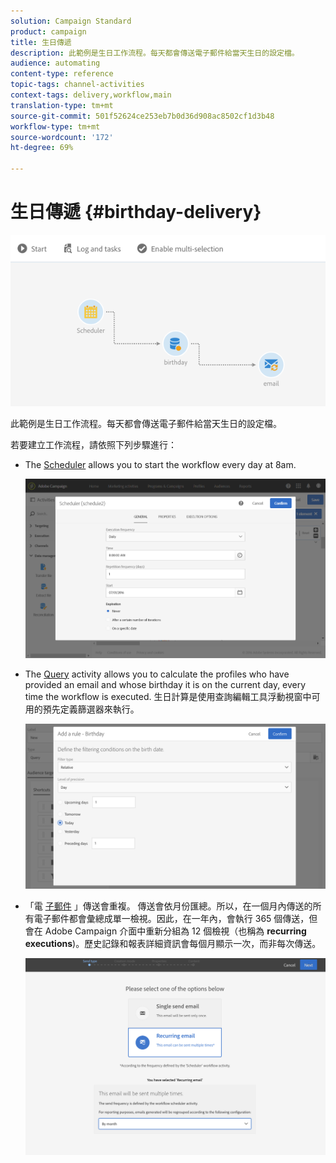 ```yaml
---
solution: Campaign Standard
product: campaign
title: 生日傳遞
description: 此範例是生日工作流程。每天都會傳送電子郵件給當天生日的設定檔。
audience: automating
content-type: reference
topic-tags: channel-activities
context-tags: delivery,workflow,main
translation-type: tm+mt
source-git-commit: 501f52624ce253eb7b0d36d908ac8502cf1d3b48
workflow-type: tm+mt
source-wordcount: '172'
ht-degree: 69%

---
```



# 生日傳遞 {#birthday-delivery}

![](assets/wkf_delivery_example_1.png)

此範例是生日工作流程。每天都會傳送電子郵件給當天生日的設定檔。

若要建立工作流程，請依照下列步驟進行：

* The [Scheduler](../../automating/using/scheduler.md) allows you to start the workflow every day at 8am.

   ![](assets/wkf_delivery_example_2.png)

* The [Query](../../automating/using/query.md) activity allows you to calculate the profiles who have provided an email and whose birthday it is on the current day, every time the workflow is executed. 生日計算是使用查詢編輯工具浮動視窗中可用的預先定義篩選器來執行。

   ![](assets/wkf_delivery_example_3.png)

* 「電 [子郵件](../../automating/using/email-delivery.md) 」傳送會重複。 傳送會依月份匯總。所以，在一個月內傳送的所有電子郵件都會彙總成單一檢視。因此，在一年內，會執行 365 個傳送，但會在 Adobe Campaign 介面中重新分組為 12 個檢視（也稱為 **recurring executions**)。歷史記錄和報表詳細資訊會每個月顯示一次，而非每次傳送。

   ![](assets/wkf_delivery_example_4.png)
